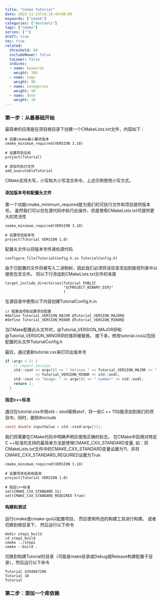 ```yaml
---
title: "Cmake Tutorial"
date: 2019-11-23T14:14:43+08:00
keywords: ["cmake"]
categories: ["devtools"]
tags: ["cmake"]
series: [""]
draft: true
toc: true
related:
  threshold: 80
  includeNewer: false
  toLower: false
  indices:
  - name: keywords
    weight: 100
  - name: tags
    weight: 90
  - name: categories
    weight: 50
  - name: date
    weight: 10
---
```


### 第一步：从最基础开始
最简单的应用是在项目根目录下创建一个CMakeLists.txt文件，内容如下：
```text
# 设置cmake最小要求版本
cmake_minimum_required(VERSION 3.10)

# 设置项目名称
project(Tutorial)

# 添加可执行文件
add_executableTutorial

```
CMake支持大写，小写和大小写混合命令，上述示例使用小写方式。

#### 添加版本号和配置头文件
第一个功能cmake_minimum_required是为我们的可执行文件和项目提供版本号。
虽然我们可以仅在源代码中执行此操作，但是使用CMakeLists.txt可提供更大的灵活性
```text
cmake_minimum_required(VERSION 3.10)

# 设置项目版本号
project(Tutorial VERSION 1.0)
```
配置头文件以将版本号传递给源代码
```text
configure_file(TutorialConfig.h.in TutorialConfig.h)
```
由于已配置的文件将被写入二进制树，因此我们必须将该目录添加到路径列表中以搜索包含文件。
将以下行添加到CMakeLists.txt文件的末尾
```text
target_include_directories(Tutorial PUBLIC
                           "${PROJECT_BINARY_DIR}"
                           )
```
在源目录中使用以下内容创建TutorialConfig.h.in
```text
// 配置选项和设置项目配置
#define Tutorial_VERSION_MAJOR @Tutorial_VERSION_MAJOR@
#define Tutorial_VERSION_MINOR @Tutorial_VERSION_MINOR@
```
当CMake配置此头文件时，@Tutorial_VERSION_MAJOR@和@Tutorial_VERSION_MINOR@的值将被替换。 
接下来，修改tutorial.cxx以包括配置的头文件TutorialConfig.h

最后，通过更新tutorial.cxx来打印出版本号
```c
if (argc < 2) {
    // report version
    std::cout << argv[0] << " Version " << Tutorial_VERSION_MAJOR << "."
              << Tutorial_VERSION_MINOR << std::endl;
    std::cout << "Usage: " << argv[0] << " number" << std::endl;
    return 1;
  }
```

#### 指定c++标准
通过在tutorial.cxx中用std :: stod替换atof，将一些C ++ 11功能添加到我们的项目中。同时，删除#include <cstdlib>

```c
const double inputValue = std::stod(argv[1]);
```
我们将需要在CMake代码中明确声明应使用正确的标志。
在CMake中启用对特定C ++标准的支持的最简单方法是使用CMAKE_CXX_STANDARD变量,
如：将CMakeLists.txt文件中的CMAKE_CXX_STANDARD变量设置为11，并将CMAKE_CXX_STANDARD_REQUIRED设置为True

```text
cmake_minimum_required(VERSION 3.10)

# 设置项目名称和版本
project(Tutorial VERSION 1.0)

# 指定c++标准
set(CMAKE_CXX_STANDARD 11)
set(CMAKE_CXX_STANDARD_REQUIRED True)
```

#### 构建和测试
运行cmake或cmake-gui以配置项目，
然后使用所选的构建工具进行构建。 
或者切换到根目录下，
然后运行以下命令
```shell script
mkdir step1_build
cd step1_build
cmake ../step1
cmake --build .
```
切换到构建Tutorial的目录（可能是make目录或Debug或Release构建配置子目录），然后运行以下命令
```shell script
Tutorial 4294967296
Tutorial 10
Tutorial
```

### 第二步：添加一个库依赖





